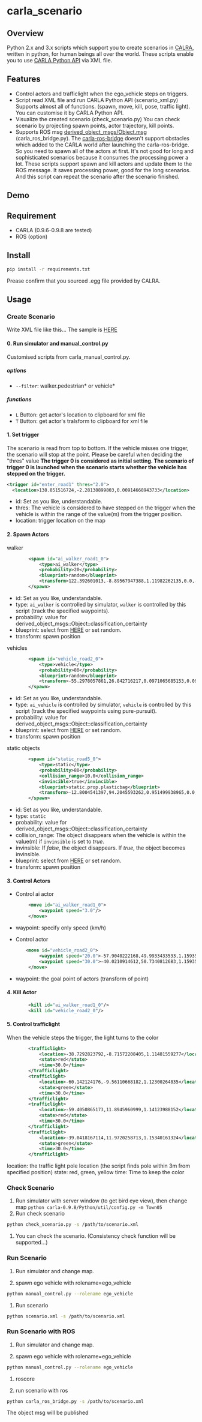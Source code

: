# carla_scenario

## Overview
Python 2.x and 3.x scripts which support you to create scenarios in [CALRA](https://carla.org/), written in python, for human beings all over the world.
These scripts enable you to use [CARLA Python API](https://carla.readthedocs.io/en/latest/python_api/) via XML file.


## Features
* Control actors and trafficlight when the ego_vehicle steps on triggers.
* Script read XML file and run CARLA Python API (scenario_xml.py)
  Supports almost all of functions. (spawn, move, kill, pose, traffic light). You can customise it by CARLA Python API.
* Visualize the created scenario (check_scenario.py)
  You can check scenario by projecting spawn points, actor trajectory, kill points.
* Supports ROS msg [derived_object_msgs/Object.msg](http://docs.ros.org/melodic/api/derived_object_msgs/html/index-msg.html) (carla_ros_bridge.py).
  The [carla-ros-bridge]() doesn't support obstacles which added to the CARLA world after launching the carla-ros-bridge. So you need to spawn all of the actors at first. It's not good for long and sophisticated scenarios because it consumes the processing power a lot. These scripts support spawn and kill actors and update them to the ROS message. It saves processing power, good for the long scenarios.
   And this script can repeat the scenario after the scenario finished.
   
   
## Demo

## Requirement
* CARLA (0.9.6-0.9.8 are tested)
* ROS (option)

## Install
```bash
pip install -r requirements.txt
```
Prease confirm that you sourced .egg file provided by CALRA.

## Usage
### Create Scenario
Write XML file like this... The sample is [HERE](https://github.com/kuriatsu/carla-scenario/blob/master/scenario/scenario_town5_base.xml)
#### 0. Run simulator and manual_control.py
Customised scripts from carla_manual_control.py.

##### options
* `--filter`: walker.pedestrian* or vehicle*

##### functions
* `L` Button: get actor's location to clipboard for xml file
* `T` Button: get actor's tralsform to clipboard for xml file

#### 1. Set trigger
The scenario is read from top to bottom. If the vehicle misses one trigger, the scenario will stop at the point. Please be careful when deciding the "thres" value
**The trigger 0 is considered as initial setting. The scenario of trigger 0 is launched when the scenario starts whether the vehicle has stepped on the trigger.**
```xml
<trigger id="enter_road1" thres="2.0">
  <location>138.851516724,-2.28138899803,0.00914668943733</location>
```
* id: Set as you like, understandable.
* thres: The vehicle is considered to have stepped on the trigger when the vehicle is within the range of the value(m) from the trigger position.
* location: trigger location on the map

#### 2. Spawn Actors
walker
```xml
        <spawn id="ai_walker_road1_0">
            <type>ai_walker</type>
            <probability>20</probability>
            <blueprint>random</blueprint>
            <transform>122.392601013,-8.89567947388,1.11982262135,0.0,-179.000015259,0.0</transform>
        </spawn>
```
  * id: Set as you like, understandable.
  * type: `ai_walker` is controlled by simulator, `walker` is controlled by this script (track the specified waypoints).
  * probability: value for derived_object_msgs::Object::classification_certainty
  * blueprint: select from [HERE](https://carla.readthedocs.io/en/latest/bp_library/) or set random.
  * transform: spawn position
  
vehicles
```xml
        <spawn id="vehicle_road2_0">
            <type>vehicle</type>
            <probability>80</probability>
            <blueprint>random</blueprint>
            <transform>-55.2978057861,26.842716217,0.0971065685153,0.0965993627906,90.5140838623,6.39263889752e-05</transform>
        </spawn>
```
  * id: Set as you like, understandable.
  * type: `ai_vehicle` is controlled by simulator, `vehicle` is controlled by this script (track the specified waypoints using pure-pursuit).
  * probability: value for derived_object_msgs::Object::classification_certainty
  * blueprint: select from [HERE](https://carla.readthedocs.io/en/latest/bp_library/) or set random.
  * transform: spawn position
  
static objects
```xml
        <spawn id="static_road5_0">
            <type>static</type>
            <probability>80</probability>
            <collision_range>10.0</collision_range>
            <invincible>true</invincible>
            <blueprint>static.prop.plasticbag</blueprint>
            <transform>-12.8004541397,94.2045593262,0.951499938965,0.0,78.3999176025,0.0</transform>
        </spawn>
```
  * id: Set as you like, understandable.
  * type: `static`
  * probability: value for derived_object_msgs::Object::classification_certainty
  * collision_range: The object disappears when the vehicle is within the value(m) if `invinsible` is set to *true*. 
  * invinsible: If *false*, the object disappears. If *true*, the object becomes invinsible.
  * blueprint: select from [HERE](https://carla.readthedocs.io/en/latest/bp_library/) or set random.
  * transform: spawn position
  
#### 3. Control Actors
* Control ai actor
```xml
        <move id="ai_walker_road1_0">
            <waypoint speed="3.0"/>
        </move>
```
  * waypoint: specify only speed (km/h)
  
* Control actor
```xml
       <move id="vehicle_road2_0">
            <waypoint speed="20.0">-57.9040222168,49.9933433533,1.1593503952</waypoint>
            <waypoint speed="30.0">-40.0210914612,50.7340812683,1.1593503952</waypoint>
        </move>
```
* waypoint: the goal point of actors (transform of point)

#### 4. Kill Actor
```xml
        <kill id="ai_walker_road1_0"/>
        <kill id="vehicle_road2_0"/>
```

#### 5. Control trafficlight
When the vehicle steps the trigger, the light turns to the color
```xml
        <trafficlight>
            <location>-38.7292823792,-8.71572208405,1.11481559277</location>
            <state>red</state>
            <time>30.0</time>
        </trafficlight>
        <trafficlight>
            <location>-60.142124176,-9.56110668182,1.12300264835</location>
            <state>green</state>
            <time>30.0</time>
        </trafficlight>
        <trafficlight>
            <location>-59.4050865173,11.8945960999,1.14123988152</location>
            <state>red</state>
            <time>30.0</time>
        </trafficlight>
        <trafficlight>
            <location>-39.0418167114,11.9720258713,1.15340161324</location>
            <state>green</state>
            <time>30.0</time>
        </trafficlight>
```
location: the traffic light pole location (the script finds pole within 3m from specified position)
state: red, green, yellow
time: Time to keep the color

### Check Scenario
1.  Run simulator with server window (to get bird eye view), then change map `python carla-0.9.8/Python/util/config.py -m Town05`
1. Run check scenario
```bash
python check_scenario.py -s /path/to/scenario.xml
```
1. You can check the scenario. (Consistency check function will be supported...)

### Run Scenario
1. Run simulator and change map.

1. spawn ego vehicle with rolename=ego_vehicle
```bash
python manual_control.py --rolename ego_vehicle
```

1. Run scenario
```bash
python scenario.xml -s /path/to/scenario.xml
```

### Run Scenario with ROS
1. Run simulator and change map.

1. spawn ego vehicle with rolename=ego_vehicle
```bash
python manual_control.py --rolename ego_vehicle
```
1. roscore

1. run scenario with ros
```bash
python carla_ros_bridge.py -s /path/to/scenario.xml
```
The object msg will be published
